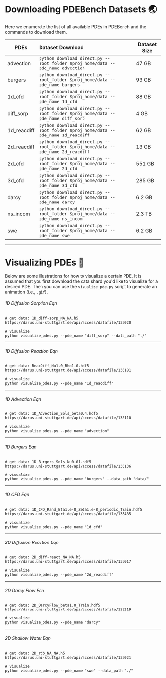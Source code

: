 
# Downloading PDEBench Datasets :earth_asia:

Here we enumerate the list of all available PDEs in PDEBench and the commands to download them.

| PDEs        | Dataset Download                                             | Dataset Size |
| ----------- | :----------------------------------------------------------- | ------------ |
| advection   | ```python download_direct.py --root_folder $proj_home/data --pde_name advection``` | 47 GB        |
| burgers     | ```python download_direct.py --root_folder $proj_home/data --pde_name burgers``` | 93 GB        |
| 1d_cfd      | ```python download_direct.py --root_folder $proj_home/data --pde_name 1d_cfd``` | 88 GB        |
| diff_sorp   | ```python download_direct.py --root_folder $proj_home/data --pde_name diff_sorp``` | 4 GB         |
| 1d_reacdiff | ```python download_direct.py --root_folder $proj_home/data --pde_name 1d_reacdiff``` | 62 GB        |
| 2d_reacdiff | ```python download_direct.py --root_folder $proj_home/data --pde_name 2d_reacdiff``` | 13 GB        |
| 2d_cfd      | ```python download_direct.py --root_folder $proj_home/data --pde_name 2d_cfd``` | 551 GB       |
| 3d_cfd      | ```python download_direct.py --root_folder $proj_home/data --pde_name 3d_cfd``` | 285 GB       |
| darcy       | ```python download_direct.py --root_folder $proj_home/data --pde_name darcy``` | 6.2 GB       |
| ns_incom    | ```python download_direct.py --root_folder $proj_home/data --pde_name ns_incom``` | 2.3 TB       |
| swe         | ```python download_direct.py --root_folder $proj_home/data --pde_name swe``` | 6.2 GB       |

--------

# Visualizing PDEs :ocean:

Below are some illustrations for how to visualize a certain PDE. It is assumed that you first download the data shard you'd like to visualize for a desired PDE. Then you can use the `visualize_pde.py` script to generate an animation (i.e., `.gif`).

###### 1D Diffusion Sorption Eqn

```
# get data: 1D_diff-sorp_NA_NA.h5
https://darus.uni-stuttgart.de/api/access/datafile/133020

# visualize
python visualize_pdes.py --pde_name "diff_sorp" --data_path "./"
```

----------

###### 1D Diffusion Reaction Eqn

```
# get data: ReacDiff_Nu1.0_Rho1.0.hdf5
https://darus.uni-stuttgart.de/api/access/datafile/133181

# visualize
python visualize_pdes.py --pde_name "1d_reacdiff"
```

----------

###### 1D Advection Eqn

```
# get data: 1D_Advection_Sols_beta0.4.hdf5
https://darus.uni-stuttgart.de/api/access/datafile/133110

# visualize
python visualize_pdes.py --pde_name "advection"
```

-----------

###### 1D Burgers Eqn

```
# get data: 1D_Burgers_Sols_Nu0.01.hdf5
https://darus.uni-stuttgart.de/api/access/datafile/133136

# visualize
python visualize_pdes.py --pde_name "burgers" --data_path "data/"
```

--------------------

###### 1D CFD Eqn

```
# get data: 1D_CFD_Rand_Eta1.e-8_Zeta1.e-8_periodic_Train.hdf5
https://darus.uni-stuttgart.de/api/access/datafile/135485

# visualize
python visualize_pdes.py --pde_name "1d_cfd"
```

-------------

###### 2D Diffusion Reaction Eqn

```
# get data: 2D_diff-react_NA_NA.h5
https://darus.uni-stuttgart.de/api/access/datafile/133017

# visualize
python visualize_pdes.py --pde_name "2d_reacdiff"
```

-------------

###### 2D Darcy Flow Eqn

```
# get data: 2D_DarcyFlow_beta1.0_Train.hdf5
https://darus.uni-stuttgart.de/api/access/datafile/133219

# visualize
python visualize_pdes.py --pde_name "darcy"
```

------------------

###### 2D Shallow Water Eqn

```
# get data: 2D_rdb_NA_NA.h5
https://darus.uni-stuttgart.de/api/access/datafile/133021

# visualize
python visualize_pdes.py --pde_name "swe" --data_path "./"
```

